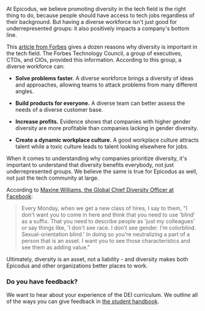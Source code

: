 At Epicodus, we believe promoting diversity in the tech field is the right thing to do, because people should have access to tech jobs regardless of their background. But having a diverse workforce isn't just good for underrepresented groups: it also positively impacts a company's bottom line. 

This [article from Forbes](https://www.forbes.com/sites/forbestechcouncil/2018/07/12/12-ways-diversity-makes-a-difference-in-tech/#67bf08812bc6) gives a dozen reasons why diversity is important in the tech field. The Forbes Technology Council, a group of executives, CTOs, and CIOs, provided this information. According to this group, a diverse workforce can:

* **Solve problems faster.** A diverse workforce brings a diversity of ideas and approaches, allowing teams to attack problems from many different angles.

* **Build products for everyone.** A diverse team can better assess the needs of a diverse customer base.

* **Increase profits.** Evidence shows that companies with higher gender diversity are more profitable than companies lacking in gender diversity.

* **Create a dynamic workplace culture.** A good workplace culture attracts talent while a toxic culture leads to talent looking elsewhere for jobs.

When it comes to understanding why companies prioritize diversity, it's important to understand that diversity benefits everybody, not just underrepresented groups. We believe the same is true for Epicodus as well, not just the tech community at large.

According to [Maxine Williams, the Global Chief Diversity Officer at Facebook](https://www.businessinsider.com/facebooks-2016-strategy-for-improving-diversity-2016-1):

> Every Monday, when we get a new class of hires, I say to them, "I don't want you to come in here and think that you need to use 'blind' as a suffix. That you need to describe people as 'just my colleagues' or say things like, 'I don't see race. I don't see gender. I'm colorblind. Sexual-orientation blind.' In doing so you're neutralizing a part of a person that is an asset. I want you to see those characteristics and see them as adding value."

Ultimately, diversity is an asset, not a liability - and diversity makes both Epicodus and other organizations better places to work.

### Do you have feedback?
We want to hear about your experience of the DEI curriculum. We outline all of the ways you can give feedback in [the student handbook](https://www.learnhowtoprogram.com/introduction-to-programming/getting-started-at-epicodus/student-handbook#giving-feedback).